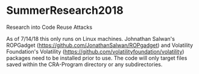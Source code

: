 # SummerResearch2018
Research into Code Reuse Attacks

As of 7/14/18 this only runs on Linux machines. Johnathan Salwan's ROPGadget (https://github.com/JonathanSalwan/ROPgadget)
and Volatility Foundation's Volatility (https://github.com/volatilityfoundation/volatility) packages need to be installed prior to use.
The code will only target files saved within the CRA-Program directory or any subdirectories.

